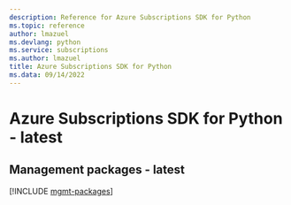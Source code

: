 ```yaml
---
description: Reference for Azure Subscriptions SDK for Python
ms.topic: reference
author: lmazuel
ms.devlang: python
ms.service: subscriptions
ms.author: lmazuel
title: Azure Subscriptions SDK for Python
ms.data: 09/14/2022
---
```

# Azure Subscriptions SDK for Python - latest

## Management packages - latest
[!INCLUDE [mgmt-packages](subscriptions-mgmt-index.md)]